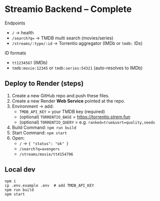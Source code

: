 # Streamio Backend – Complete

Endpoints
- `/` → health
- `/search?q=` → TMDB multi search (movies/series)
- `/streams/:type/:id` → Torrentio aggregator (IMDb or `tmdb:` IDs)

ID formats
- `tt1234567` (IMDb)
- `tmdb:movie:12345` or `tmdb:series:54321` (auto-resolves to IMDb)

## Deploy to Render (steps)
1. Create a new GitHub repo and push these files.
2. Create a new Render **Web Service** pointed at the repo.
3. Environment → add:
   - `TMDB_API_KEY` = your TMDB key (required)
   - (optional) `TORRENTIO_BASE` = https://torrentio.strem.fun
   - (optional) `TORRENTIO_QUERY` = e.g. `ranked=true&sort=quality,seeds`
4. Build Command: `npm run build`
5. Start Command: `npm start`
6. Open:
   - `/` → `{ "status": "ok" }`
   - `/search?q=avengers`
   - `/streams/movie/tt4154796`

## Local dev
```
npm i
cp .env.example .env  # add TMDB_API_KEY
npm run build
npm start
```
